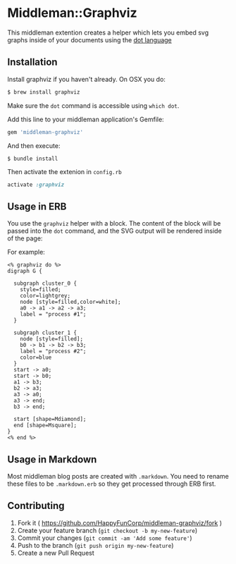 # Middleman::Graphviz

This middleman extention creates a helper which lets you embed svg graphs
inside of your documents using the [dot language](http://www.graphviz.org/pdf/dotguide.pdf)

## Installation

Install graphviz if you haven't already.  On OSX you do:

```sh
$ brew install graphviz
```

Make sure the `dot` command is accessible using `which dot`.


Add this line to your middleman application's Gemfile:

```ruby
gem 'middleman-graphviz'
```

And then execute:

    $ bundle install

Then activate the extenion in `config.rb`

```ruby
activate :graphviz
```

## Usage in ERB

You use the `graphviz` helper with a block.  The content of the block will be passed into the `dot` command, and the SVG output will be rendered inside of the page:

For example:

```erb
<% graphviz do %>
digraph G {

  subgraph cluster_0 {
    style=filled;
    color=lightgrey;
    node [style=filled,color=white];
    a0 -> a1 -> a2 -> a3;
    label = "process #1";
  }

  subgraph cluster_1 {
    node [style=filled];
    b0 -> b1 -> b2 -> b3;
    label = "process #2";
    color=blue
  }
  start -> a0;
  start -> b0;
  a1 -> b3;
  b2 -> a3;
  a3 -> a0;
  a3 -> end;
  b3 -> end;

  start [shape=Mdiamond];
  end [shape=Msquare];
}
<% end %>
```

## Usage in Markdown

Most middleman blog posts are created with `.markdown`.  You need to rename these files to be `.markdown.erb` so they get processed through ERB first.

## Contributing

1. Fork it ( https://github.com/HappyFunCorp/middleman-graphviz/fork )
2. Create your feature branch (`git checkout -b my-new-feature`)
3. Commit your changes (`git commit -am 'Add some feature'`)
4. Push to the branch (`git push origin my-new-feature`)
5. Create a new Pull Request

